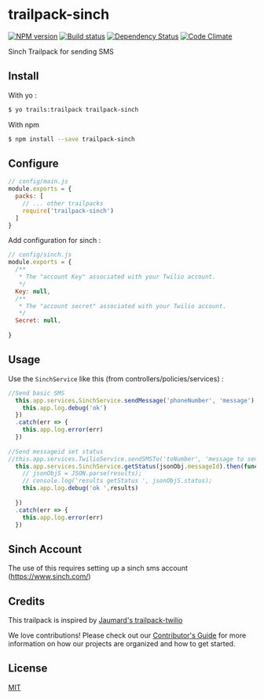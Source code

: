 # trailpack-sinch

[![NPM version][npm-image]][npm-url]
[![Build status][ci-image]][ci-url]
[![Dependency Status][daviddm-image]][daviddm-url]
[![Code Climate][codeclimate-image]][codeclimate-url]

Sinch Trailpack for sending SMS

## Install
With yo : 
```sh
$ yo trails:trailpack trailpack-sinch
```

With npm
```sh
$ npm install --save trailpack-sinch
```

## Configure

```js
// config/main.js
module.exports = {
  packs: [
    // ... other trailpacks
    require('trailpack-sinch')
  ]
}
```

Add configuration for sinch : 
```js
// config/sinch.js
module.exports = {
  /**
   * The "account Key" associated with your Twilio account.
   */
  Key: null,
  /**
   * The "account secret" associated with your Twilio account.
   */
  Secret: null,
  
}
```

## Usage
Use the `SinchService` like this (from controllers/policies/services) : 
```js
//Send basic SMS
  this.app.services.SinchService.sendMessage('phoneNumber', 'message').then(function (results) {
    this.app.log.debug('ok')
  })
  .catch(err => {
    this.app.log.error(err)
  })
       
//Send messageid set status
//this.app.services.TwilioService.sendSMSTo('toNumber', 'message to send', {mediaUrl: 'http://myurl.fr'}).then(response => {
  this.app.services.SinchService.getStatus(jsonObj.messageId).then(function (results) {
    // jsonObjS = JSON.parse(results);
    // console.log('results getStatus ', jsonObjS.status);
    this.app.log.debug('ok ',results)
         
  })
  .catch(err => {
    this.app.log.error(err)
  })

```


## Sinch Account 
The use of this requires setting up a sinch sms account (https://www.sinch.com/)

## Credits
  This trailpack is inspired by [Jaumard's trailpack-twilio](https://github.com/jaumard/trailpack-twilio)

We love contributions! Please check out our [Contributor's Guide](https://github.com/trailsjs/trails/blob/master/.github/CONTRIBUTING.md) for more
information on how our projects are organized and how to get started.

## License
[MIT](https://github.com/johntom/trailpack-sinch/blob/master/LICENSE)

[npm-image]: https://img.shields.io/npm/v/trailpack-sinch.svg?style=flat-square
[npm-url]: https://npmjs.org/package/trailpack-sinch
[ci-image]: https://img.shields.io/travis/johntom/trailpack-twilio/master.svg?style=flat-square
[ci-url]: https://travis-ci.org/johntom/trailpack-sinch
[daviddm-image]: http://img.shields.io/david/jaumard/trailpack-twilio.svg?style=flat-square
[daviddm-url]: https://david-dm.org/johntom/trailpack-sinch
[codeclimate-image]: https://img.shields.io/codeclimate/github/jaumard/trailpack-twilio.svg?style=flat-square
[codeclimate-url]: https://codeclimate.com/github/jaumard/trailpack-twilio

